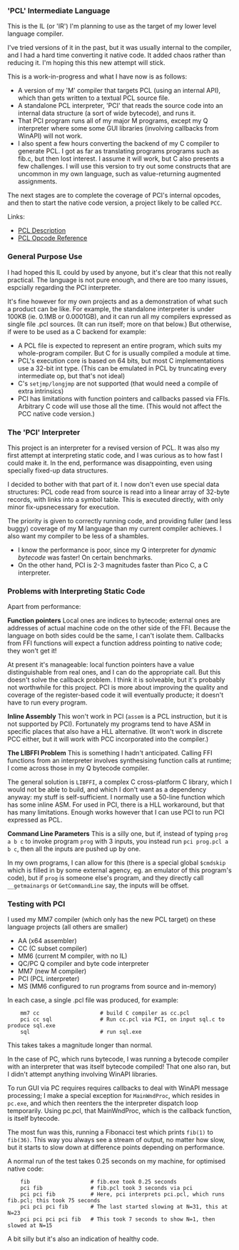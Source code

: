 ### 'PCL' Intermediate Language

This is the IL (or 'IR') I'm planning to use as the target of my lower level language compiler.

I've tried versions of it in the past, but it was usually internal to the compiler, and I had a hard time converting it native code. It added chaos rather than reducing it. I'm hoping this this new attempt will stick.

This is a work-in-progress and what I have now is as follows:

* A version of my 'M' compiler that targets PCL (using an internal API), which than gets written to a textual PCL source file.
* A standalone PCL interpreter, 'PCI' that reads the source code into an internal data structure (a sort of wide bytecode), and runs it.
* That PCI program runs all of my major M programs, except my Q interpreter where some some GUI libraries (involving callbacks from WinAPI) will not work.
* I also spent a few hours converting the backend of my C compiler to generate PCL. I got as far as translating programs programs such as fib.c, but then lost interest. I assume it will work, but C also presents a few challenges. I will use this version to try out some constructs that are uncommon in my own language, such as value-returning augmented assignments.

The next stages are to complete the coverage of PCI's internal opcodes, and then to start the native code version, a project likely to be called `PCC`.

Links:

* [PCL Description](pcl_overview.md)
* [PCL Opcode Reference](pcl_opcodes.md)


### General Purpose Use

I had hoped this IL could by used by anyone, but it's clear that this not really practical. The language is not pure enough, and there are too many issues, espcially regarding the PCI interpreter.

It's fine however for my own projects and as a demonstration of what such a product can be like. For example, the standalone interpreter is under 100KB (ie. 0.1MB or 0.0001GB), and it can run all my compilers expressed as single file .pcl sources. (It can run itself; more on that below.) But otherwise, if were to be used as a C backend for example:

* A PCL file is expected to represent an entire program, which suits my whole-program compiler. But C for is usually compiled a module at time.
* PCL's execution core is based on 64 bits, but most C implementations use a 32-bit int type. (This can be emulated in PCL by truncating every intermediate op, but that's not ideal)
* C's `setjmp/longjmp` are not supported (that would need a compile of extra intrinsics)
* PCI has limitations with function pointers and callbacks passed via FFIs. Arbitrary C code will use those all the time. (This would not affect the PCC native code version.)

### The 'PCI' Interpreter

This project is an interpreter for a revised version of PCL. It was also my first attempt at interpreting static code, and I was curious as to how fast I could make it. In the end, performance was disappointing, even using specially fixed-up data structures.

I decided to bother with that part of it. I now don't even use special data structures: PCL code read from source is read into a linear array of 32-byte records, with links into a symbol table. This is executed directly, with only minor fix-upsnecessary for execution.

The priority is given to correctly running code, and providing fuller (and less buggy) coverage of my M language than my current compiler achieves. I also want my compiler to be less of a shambles.

* I know the performance is poor, since my Q interpreter for *dynamic bytecode* was faster! On certain benchmarks.
* On the other hand, PCI is 2-3 magnitudes faster than Pico C, a C interpreter.

### Problems with Interpreting Static Code

Apart from performance:

**Function pointers** Local ones are indices to bytecode; external ones are addresses of actual machine code on the other side of the FFI. Because the language on both sides could be the same, I can't isolate them. Callbacks from FFI functions will expect a function address pointing to native code; they won't get it!

At present it's manageable: local function pointers have a value distinguishable from real ones, and I can do the appropriate call. But this doesn't solve the callback problem. I think it is solveable, but it's probably not worthwhile for this project. PCI is more about improving the quality and coverage of the register-based code it will eventually producte; it doesn't have to run every program.

**Inline Assembly** This won't work in PCI (`assem` is a PCL instruction, but it is not supported by PCI). Fortunately my programs tend to have ASM in specific places that also have a HLL alternative. (It won't work in discrete PCC either, but it will work with PCC incorporated into the compiler.)

**The LIBFFI Problem** This is something I hadn't anticipated. Calling FFI functions from an interpreter involves synthesising function calls at runtime; I come across those in my Q bytecode compiler.

The general solution is `LIBFFI`, a complex C cross-platform C library, which I would not be able to build, and which I don't want as a dependency anyway: my stuff is self-sufficient. I normally use a 50-line function which has some inline ASM. For used in PCI, there is a HLL workaround, but that has many limitations. Enough works however that I can use PCI to run PCI expressed as PCL.

**Command Line Parameters** This is a silly one, but if, instead of typing `prog a b c` to invoke program `prog` with 3 inputs, you instead run `pci prog.pcl a b c`, then all the inputs are pushed up by one.

In my own programs, I can allow for this (there is a special global `$cmdskip` which is filled in by some external agency, eg. an emulator of this program's code), but if `prog` is someone else's program, and they directly call `__getmainargs` or `GetCommandLine` say, the inputs will be offset.

### Testing with PCI

I used my MM7 compiler (which only has the new PCL target) on these language projects (all others are smaller)

* AA (x64 assembler)
* CC (C subset compiler)
* MM6 (current M compiler, with no IL)
* QC/PC Q compiler and byte code interpreter
* MM7 (new M compiler)
* PCI (PCL interpreter)
* MS (MM6 configured to run programs from source and in-memory)

In each case, a single .pcl file was produced, for example:
````
    mm7 cc                   # build C compiler as cc.pcl
    pci cc sql               # Run cc.pcl via PCI, on input sql.c to produce sql.exe
    sql                      # run sql.exe
````
This takes takes a magnitude longer than normal.

In the case of PC, which runs bytecode, I was running a bytecode compiler with an interpreter that was itself bytecode compiled! That one also ran, but I didn't attempt anything involving WinAPI libraries.

To run GUI via PC requires requires callbacks to deal with WinAPI message processing; I make a special exception for `MainWndProc`, which resides in `pc.exe`, and which then reenters the the interpreter dispatch loop temporarily. Using pc.pcl, that MainWndProc, which is the callback function, is itself bytecode.

The most fun was this, running a Fibonacci test which prints `fib(1)` to `fib(36)`. This way you always see a stream of output, no matter how slow, but it starts to slow down at difference points depending on performance.

A normal run of the test takes 0.25 seconds on my machine, for optimised native code:
````
    fib                   # fib.exe took 0.25 seconds
    pci fib               # fib.pcl took 3 seconds via pci
    pci pci fib           # Here, pci interprets pci.pcl, which runs fib.pcl; this took 75 seconds
    pci pci pci fib       # The last started slowing at N=31, this at N=23
    pci pci pci pci fib   # This took 7 seconds to show N=1, then slowed at N=15
````

A bit silly but it's also an indication of healthy code.


